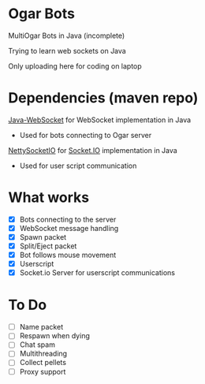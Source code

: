 # Ogar Bots
MultiOgar Bots in Java (incomplete)

Trying to learn web sockets on Java 

Only uploading here for coding on laptop

# Dependencies (maven repo)
[Java-WebSocket](https://mvnrepository.com/artifact/org.java-websocket/Java-WebSocket) for WebSocket implementation in Java
- Used for bots connecting to Ogar server

[NettySocketIO](https://mvnrepository.com/artifact/com.corundumstudio.socketio/netty-socketio) for [Socket.IO](https://socket.io) implementation in Java
- Used for user script communication

# What works
- [x] Bots connecting to the server
- [x] WebSocket message handling
- [x] Spawn packet
- [x] Split/Eject packet
- [x] Bot follows mouse movement
- [x] Userscript
- [x] Socket.io Server for userscript communications

# To Do
- [ ] Name packet
- [ ] Respawn when dying
- [ ] Chat spam
- [ ] Multithreading
- [ ] Collect pellets
- [ ] Proxy support
